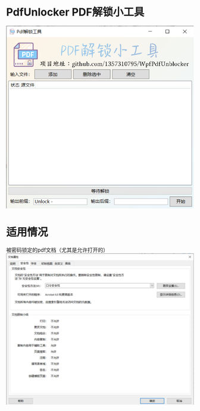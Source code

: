 # PdfUnlocker PDF解锁小工具

![](https://github.com/1357310795/WpfPdfUnlocker/raw/master/screenshot.png)

# 适用情况
被密码锁定的pdf文档（尤其是允许打开的）
![](https://github.com/1357310795/WpfPdfUnlocker/raw/master/screenshot1.png)